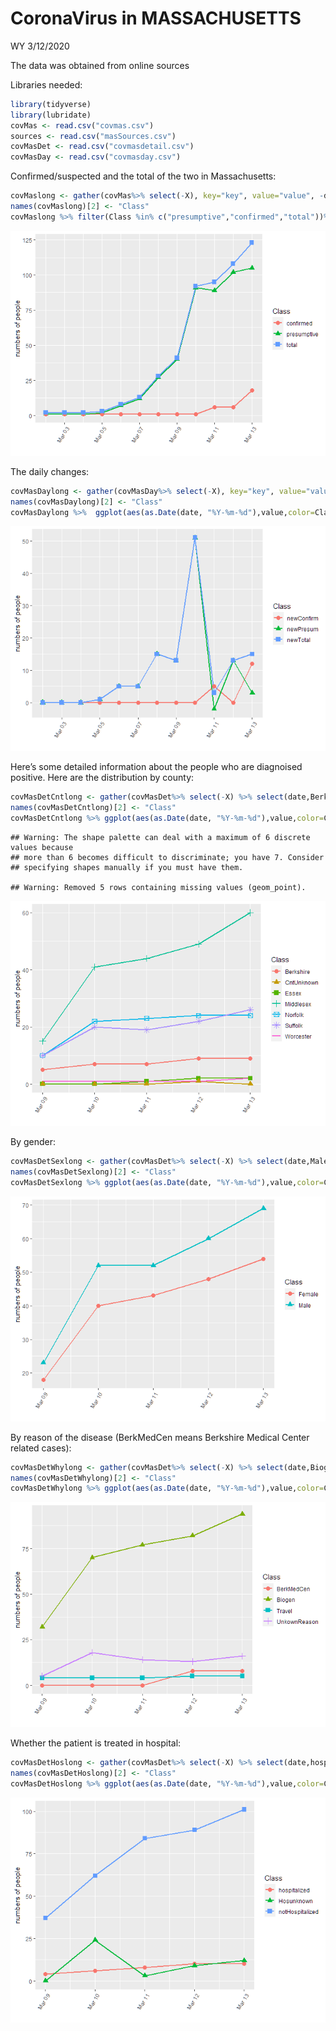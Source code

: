 CoronaVirus in MASSACHUSETTS
================
WY
3/12/2020

The data was obtained from online sources

Libraries needed:

``` r
library(tidyverse)
library(lubridate)
covMas <- read.csv("covmas.csv")
sources <- read.csv("masSources.csv")
covMasDet <- read.csv("covmasdetail.csv")
covMasDay <- read.csv("covmasday.csv")
```

Confirmed/suspected and the total of the two in Massachusetts:

``` r
covMaslong <- gather(covMas%>% select(-X), key="key", value="value", -date)
names(covMaslong)[2] <- "Class"
covMaslong %>% filter(Class %in% c("presumptive","confirmed","total"))%>% ggplot(aes(as.Date(date, "%Y-%m-%d"),value,color=Class,shape=Class))+geom_line(size=1)+geom_point(size=3)+ylab("numbers of people")+xlab("")+theme(axis.text.x = element_text(angle = 60, hjust = 1))
```

![](Report_MA_files/figure-gfm/plotting-1.png)<!-- -->

The daily changes:

``` r
covMasDaylong <- gather(covMasDay%>% select(-X), key="key", value="value", -date)
names(covMasDaylong)[2] <- "Class"
covMasDaylong %>%  ggplot(aes(as.Date(date, "%Y-%m-%d"),value,color=Class,shape=Class))+geom_line(size=1)+geom_point(size=3)+ylab("numbers of people")+xlab("")+theme(axis.text.x = element_text(angle = 60, hjust = 1))
```

![](Report_MA_files/figure-gfm/plotting%20for%20daily%20changes-1.png)<!-- -->

Here’s some detailed information about the people who are diagnoised
positive. Here are the distribution by county:

``` r
covMasDetCntlong <- gather(covMasDet%>% select(-X) %>% select(date,Berkshire,Essex,Middlesex,Norfolk,Suffolk,Worcester,CntUnknown), key="key", value="value", -date)
names(covMasDetCntlong)[2] <- "Class"
covMasDetCntlong %>% ggplot(aes(as.Date(date, "%Y-%m-%d"),value,color=Class,shape=Class))+geom_line(size=1)+geom_point(size=3)+ylab("numbers of people")+xlab("")+theme(axis.text.x = element_text(angle = 60, hjust = 1))
```

    ## Warning: The shape palette can deal with a maximum of 6 discrete values because
    ## more than 6 becomes difficult to discriminate; you have 7. Consider
    ## specifying shapes manually if you must have them.

    ## Warning: Removed 5 rows containing missing values (geom_point).

![](Report_MA_files/figure-gfm/unnamed-chunk-1-1.png)<!-- -->

By gender:

``` r
covMasDetSexlong <- gather(covMasDet%>% select(-X) %>% select(date,Male,Female), key="key", value="value", -date)
names(covMasDetSexlong)[2] <- "Class"
covMasDetSexlong %>% ggplot(aes(as.Date(date, "%Y-%m-%d"),value,color=Class,shape=Class))+geom_line(size=1)+geom_point(size=3)+ylab("numbers of people")+xlab("")+theme(axis.text.x = element_text(angle = 60, hjust = 1))
```

![](Report_MA_files/figure-gfm/unnamed-chunk-2-1.png)<!-- -->

By reason of the disease (BerkMedCen means Berkshire Medical Center
related cases):

``` r
covMasDetWhylong <- gather(covMasDet%>% select(-X) %>% select(date,Biogen,Travel,BerkMedCen,UnkownReason), key="key", value="value", -date)
names(covMasDetWhylong)[2] <- "Class"
covMasDetWhylong %>% ggplot(aes(as.Date(date, "%Y-%m-%d"),value,color=Class,shape=Class))+geom_line(size=1)+geom_point(size=3)+ylab("numbers of people")+xlab("")+theme(axis.text.x = element_text(angle = 60, hjust = 1))
```

![](Report_MA_files/figure-gfm/unnamed-chunk-3-1.png)<!-- -->

Whether the patient is treated in hospital:

``` r
covMasDetHoslong <- gather(covMasDet%>% select(-X) %>% select(date,hospitalized,notHospitalized,Hosunknown), key="key", value="value", -date)
names(covMasDetHoslong)[2] <- "Class"
covMasDetHoslong %>% ggplot(aes(as.Date(date, "%Y-%m-%d"),value,color=Class,shape=Class))+geom_line(size=1)+geom_point(size=3)+ylab("numbers of people")+xlab("")+theme(axis.text.x = element_text(angle = 60, hjust = 1))
```

![](Report_MA_files/figure-gfm/unnamed-chunk-4-1.png)<!-- -->

